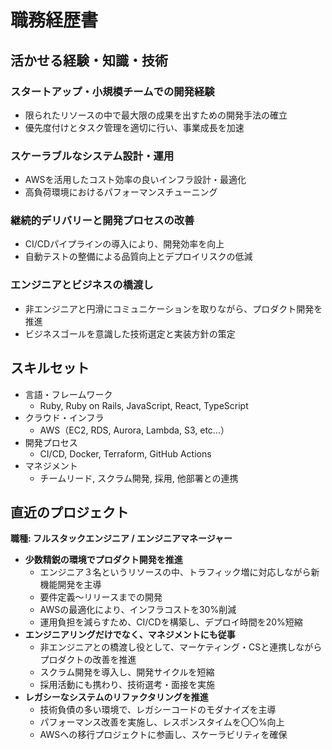 # 職務経歴書
## 活かせる経験・知識・技術
### スタートアップ・小規模チームでの開発経験
- 限られたリソースの中で最大限の成果を出すための開発手法の確立
- 優先度付けとタスク管理を適切に行い、事業成長を加速

### スケーラブルなシステム設計・運用
- AWSを活用したコスト効率の良いインフラ設計・最適化
- 高負荷環境におけるパフォーマンスチューニング

### 継続的デリバリーと開発プロセスの改善
- CI/CDパイプラインの導入により、開発効率を向上
- 自動テストの整備による品質向上とデプロイリスクの低減

### エンジニアとビジネスの橋渡し
- 非エンジニアと円滑にコミュニケーションを取りながら、プロダクト開発を推進
- ビジネスゴールを意識した技術選定と実装方針の策定

## スキルセット
- 言語・フレームワーク
  - Ruby, Ruby on Rails, JavaScript, React, TypeScript
- クラウド・インフラ
  - AWS（EC2, RDS, Aurora, Lambda, S3, etc...）
- 開発プロセス
  - CI/CD, Docker, Terraform, GitHub Actions
- マネジメント
  - チームリード, スクラム開発, 採用, 他部署との連携

## 直近のプロジェクト
**職種: フルスタックエンジニア / エンジニアマネージャー**

- **少数精鋭の環境でプロダクト開発を推進**
    - エンジニア３名というリソースの中、トラフィック増に対応しながら新機能開発を主導
    - 要件定義～リリースまでの開発
    - AWSの最適化により、インフラコストを30%削減
    - 運用負担を減らすため、CI/CDを構築し、デプロイ時間を20%短縮
- **エンジニアリングだけでなく、マネジメントにも従事**
    - 非エンジニアとの橋渡し役として、マーケティング・CSと連携しながらプロダクトの改善を推進
    - スクラム開発を導入し、開発サイクルを短縮
    - 採用活動にも携わり、技術選考・面接を実施
- **レガシーなシステムのリファクタリングを推進**
    - 技術負債の多い環境で、レガシーコードのモダナイズを主導
    - パフォーマンス改善を実施し、レスポンスタイムを〇〇%向上
    - AWSへの移行プロジェクトに参画し、スケーラビリティを確保
